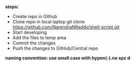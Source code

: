 **steps:**

* Create repo in Github 
* Clone repo in local laptop
        git clone https://github.com/NarendraNReddy/shell-script.git
* Start developing
* Add the files to temp area 
* Commit the changes
* Push the changes to GitHub/Central repo

**naming convention: use small case with hypen(-).no xpz d**